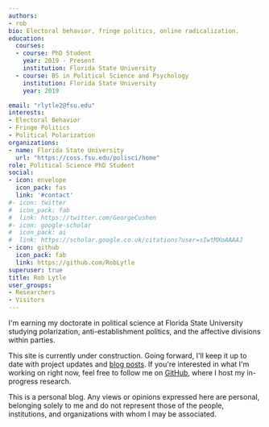 ```yaml
---
authors:
- rob
bio: Electoral behavior, fringe politics, online radicalization.
education:
  courses:
  - course: PhD Student 
    year: 2019 - Present
    institution: Florida State University
  - course: BS in Political Science and Psychology
    institution: Florida State University
    year: 2019

email: "rlytle2@fsu.edu"
interests:
- Electoral Behavior
- Fringe Politics
- Political Polarization
organizations:
- name: Florida State University
  url: "https://coss.fsu.edu/polisci/home"
role: Political Science PhD Student
social:
- icon: envelope
  icon_pack: fas
  link: '#contact'
#- icon: twitter
#  icon_pack: fab
#  link: https://twitter.com/GeorgeCushen
#- icon: google-scholar
#  icon_pack: ai
#  link: https://scholar.google.co.uk/citations?user=sIwtMXoAAAAJ
- icon: github
  icon_pack: fab
  link: https://github.com/RobLytle
superuser: true
title: Rob Lytle
user_groups:
- Researchers
- Visitors
---
```


I'm earning my doctorate in political science at Florida State University studying polarization, anti-establishment politics, and the affective divisions within parties. 

This site is currently under construction. Going forward, I'll keep it up to date with project updates and [blog posts](post). If you're interested in what I'm working on right now, feel free to follow me on [GitHub](https://github.com/RobLytle), where I host my in-progress research.

This is a personal blog. Any views or opinions expressed here are personal, belonging solely to me and do not represent those of the people, institutions, and organizations with whom I may be associated. 